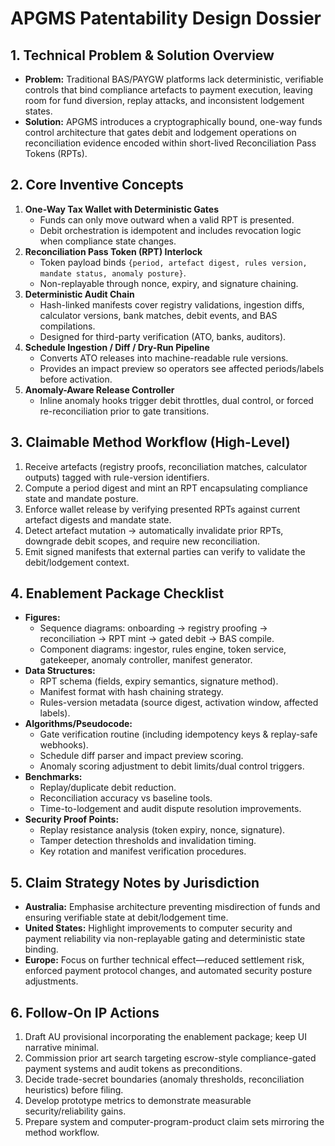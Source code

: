 # APGMS Patentability Design Dossier

## 1. Technical Problem & Solution Overview
- **Problem:** Traditional BAS/PAYGW platforms lack deterministic, verifiable controls that bind compliance artefacts to payment execution, leaving room for fund diversion, replay attacks, and inconsistent lodgement states.
- **Solution:** APGMS introduces a cryptographically bound, one-way funds control architecture that gates debit and lodgement operations on reconciliation evidence encoded within short-lived Reconciliation Pass Tokens (RPTs).

## 2. Core Inventive Concepts
1. **One-Way Tax Wallet with Deterministic Gates**
   - Funds can only move outward when a valid RPT is presented.
   - Debit orchestration is idempotent and includes revocation logic when compliance state changes.
2. **Reconciliation Pass Token (RPT) Interlock**
   - Token payload binds `{period, artefact digest, rules version, mandate status, anomaly posture}`.
   - Non-replayable through nonce, expiry, and signature chaining.
3. **Deterministic Audit Chain**
   - Hash-linked manifests cover registry validations, ingestion diffs, calculator versions, bank matches, debit events, and BAS compilations.
   - Designed for third-party verification (ATO, banks, auditors).
4. **Schedule Ingestion / Diff / Dry-Run Pipeline**
   - Converts ATO releases into machine-readable rule versions.
   - Provides an impact preview so operators see affected periods/labels before activation.
5. **Anomaly-Aware Release Controller**
   - Inline anomaly hooks trigger debit throttles, dual control, or forced re-reconciliation prior to gate transitions.

## 3. Claimable Method Workflow (High-Level)
1. Receive artefacts (registry proofs, reconciliation matches, calculator outputs) tagged with rule-version identifiers.
2. Compute a period digest and mint an RPT encapsulating compliance state and mandate posture.
3. Enforce wallet release by verifying presented RPTs against current artefact digests and mandate state.
4. Detect artefact mutation → automatically invalidate prior RPTs, downgrade debit scopes, and require new reconciliation.
5. Emit signed manifests that external parties can verify to validate the debit/lodgement context.

## 4. Enablement Package Checklist
- **Figures:**
  - Sequence diagrams: onboarding → registry proofing → reconciliation → RPT mint → gated debit → BAS compile.
  - Component diagrams: ingestor, rules engine, token service, gatekeeper, anomaly controller, manifest generator.
- **Data Structures:**
  - RPT schema (fields, expiry semantics, signature method).
  - Manifest format with hash chaining strategy.
  - Rules-version metadata (source digest, activation window, affected labels).
- **Algorithms/Pseudocode:**
  - Gate verification routine (including idempotency keys & replay-safe webhooks).
  - Schedule diff parser and impact preview scoring.
  - Anomaly scoring adjustment to debit limits/dual control triggers.
- **Benchmarks:**
  - Replay/duplicate debit reduction.
  - Reconciliation accuracy vs baseline tools.
  - Time-to-lodgement and audit dispute resolution improvements.
- **Security Proof Points:**
  - Replay resistance analysis (token expiry, nonce, signature).
  - Tamper detection thresholds and invalidation timing.
  - Key rotation and manifest verification procedures.

## 5. Claim Strategy Notes by Jurisdiction
- **Australia:** Emphasise architecture preventing misdirection of funds and ensuring verifiable state at debit/lodgement time.
- **United States:** Highlight improvements to computer security and payment reliability via non-replayable gating and deterministic state binding.
- **Europe:** Focus on further technical effect—reduced settlement risk, enforced payment protocol changes, and automated security posture adjustments.

## 6. Follow-On IP Actions
1. Draft AU provisional incorporating the enablement package; keep UI narrative minimal.
2. Commission prior art search targeting escrow-style compliance-gated payment systems and audit tokens as preconditions.
3. Decide trade-secret boundaries (anomaly thresholds, reconciliation heuristics) before filing.
4. Develop prototype metrics to demonstrate measurable security/reliability gains.
5. Prepare system and computer-program-product claim sets mirroring the method workflow.
